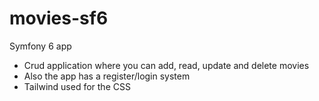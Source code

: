 # movies-sf6

Symfony 6 app 
- Crud application where you can add, read, update and delete movies
- Also the app has a register/login system
- Tailwind used for the CSS
